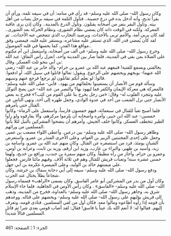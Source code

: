 ------------------------------------------------------------------------

وكان رسول الله- صلى الله عليه وسلم- قد رأى في منامه: أن في سيفه ثلمة،
ورأى أن بقراً تذبح، وأنه أدخل يده في درع حصينة.. فتأول الثلمة في سيفه
برجل يصاب من أهل بيته. وتأول البقر بنفر من أصحابه يقتلون. وتأول الدرع
بالمدينة.. وكان إذن يرى عاقبة المعركة. ولكنه في الوقت ذاته كان يمضي نظام
الشورى، ونظام الحركة بعد الشورى.. لقد كان يربي أمة. والأمم تربى
بالأحداث، وبرصيد التجارب الذي تتمخض عنه الأحداث.. ثم لقد كان يُمضي قدر
الله، الذي تستقر عليه مشاعره، ويستقر عليه قلبه، فيمضي وفق مواقع هذا
القدر، كما يحسها في قلبه الموصول..  
وخرج رسول الله- صلى الله عليه وسلم- في ألف من أصحابه، واستعمل ابن أم
مكتوم على الصلاة بمن بقي في المدينة، فلما صار بين المدينة وأحد، انعزل
رأس النفاق: عبد الله بن أبي بنحو ثلث العسكر. وقال:  
يخالفني ويسمع للفتية! فتبعهم عبد الله بن عمرو بن حرام- والد جابر بن عبد
الله- رضي الله عنهما- يوبخهم ويحضهم على الرجوع. ويقول: تعالوا قاتلوا في
سبيل الله، أو ادفعوا. قالوا: لو نعلم أنكم تقاتلون لم نرجع! فرجع عنهم
وسبهم.  
وسأله قوم من الأنصار أن يستعينوا بحلفائهم من يهود.. فأبي- صلى الله عليه
وسلم- فالمعركة هي معركة الإيمان والكفر فما ليهود بها؟ والنصر من عند
الله- حين يصح التوكل عليه وتتجرد القلوب له- وقال: «من رجل يخرج بنا على
القوم من كثب؟» فخرج به بعض الأنصار حتى نزل الشعب من أحد في عدوة الوادي،
وجعل ظهره إلى أحد، ونهى الناس عن القتال حتى يأمرهم.  
فلما أصبح تعبأ للقتال في سبعمائة، فيهم خمسون فارساً، واستعمل على الرماة-
وكانوا خمسين- عبد الله ابن جبير، وأمره وأصحابه أن يلزموا مركزهم، وألا
يفارقوه ولو رأوا الطير تتخطف العسكر. وكانوا خلف الجيش. وأمرهم أن ينضحوا
المشركين بالنبل لئلا يأتوا المسلمين من ورائهم.  
وظاهر رسول الله- صلى الله عليه وسلم- بين درعين. وأعطى اللواء مصعب بن
عمير. وجعل على إحدى المجنبتين الزبير بن العوام، وعلى الأخرى المنذر بن
عمرو. واستعرض الشبان يومئذ، فرد من استصغره عن القتال. وكان منهم عبد الله
بن عمرو، وأسامة بن زيد، وأسيد بن ظهير، والبراء بن عازب، وزيد ابن أرقم،
وزيد بن ثابت، وعرابة بن أوس، وعمرو بن حزام. وأجاز من رآه مطيقاً. وكان
منهم سمرة بن جندب، ورافع بن خديج، ولهما خمس عشرة سنة! وتعبأت قريش للقتال
وهم في ثلاثة آلاف. وفيهم مائتا فارس. فجعلوا على ميمنتهم خالد بن الوليد،
وعلى الميسرة عكرمة بن أبي جهل.  
ودفع رسول الله- صلى الله عليه وسلم- سيفه إلى أبي دجانة سماك بن خرشة.
وكان شجاعاً بطلاً يختال عند الحرب.  
وكان أول من بدر من المشركين أبو عامر الفاسق. وكان يسمى «الراهب» فسماه
رسول الله- صلى الله عليه وسلم- «الفاسق» . وكان رأس الأوس في الجاهلية.
فلما جاء الإسلام شرق به، وجاهر رسول الله- صلى الله عليه وسلم- بالعداوة،
فخرج من المدينة، وذهب إلى قريش يؤلبهم على رسول الله- صلى الله عليه وسلم-
ويحضهم على قتاله. ووعدهم بأن قومه إذا رأوه أطاعوه ومالوا معه. فكان أول
من لقي المسلمين. فنادى قومه، وتعرف إليهم. فقالوا له: لا أنعم الله بك
عيناً يا فاسق! فقال: لقد أصاب قومي بعدي شر! ثم قاتل المسلمين قتالاً شديداً.

------------------------------------------------------------------------

الجزء: 1 ¦ الصفحة: 461
